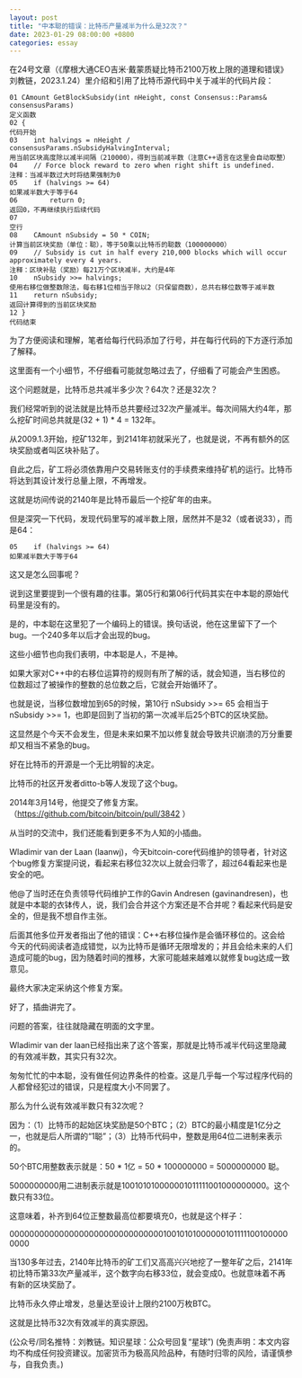 ```yaml
---
layout: post
title: "中本聪的错误：比特币产量减半为什么是32次？"
date: 2023-01-29 08:00:00 +0800
categories: essay
---
```


在24号文章（《摩根大通CEO吉米·戴蒙质疑比特币2100万枚上限的道理和错误》刘教链，2023.1.24）里介绍和引用了比特币源代码中关于减半的代码片段：

```
01 CAmount GetBlockSubsidy(int nHeight, const Consensus::Params& consensusParams)
定义函数
02 {
代码开始
03    int halvings = nHeight / consensusParams.nSubsidyHalvingInterval;
用当前区块高度除以减半间隔（210000），得到当前减半数（注意C++语言在这里会自动取整）
04    // Force block reward to zero when right shift is undefined.
注释：当减半数过大时将结果强制为0
05    if (halvings >= 64)
如果减半数大于等于64
06        return 0;
返回0，不再继续执行后续代码
07
空行
08    CAmount nSubsidy = 50 * COIN;
计算当前区块奖励（单位：聪），等于50乘以比特币的聪数（100000000）
09    // Subsidy is cut in half every 210,000 blocks which will occur approximately every 4 years.
注释：区块补贴（奖励）每21万个区块减半，大约是4年
10    nSubsidy >>= halvings;
使用右移位做整数除法，每右移1位相当于除以2（只保留商数），总共右移位数等于减半数
11    return nSubsidy;
返回计算得到的当前区块奖励
12 }
代码结束
```

为了方便阅读和理解，笔者给每行代码添加了行号，并在每行代码的下方逐行添加了解释。

这里面有一个小细节，不仔细看可能就忽略过去了，仔细看了可能会产生困惑。

这个问题就是，比特币总共减半多少次？64次？还是32次？

我们经常听到的说法就是比特币总共要经过32次产量减半。每次间隔大约4年，那么挖矿时间总共就是(32 + 1) * 4 = 132年。

从2009.1.3开始，挖矿132年，到2141年初就采光了，也就是说，不再有额外的区块奖励或者叫区块补贴了。

自此之后，矿工将必须依靠用户交易转账支付的手续费来维持矿机的运行。比特币将达到其设计发行总量上限，不再增发。

这就是坊间传说的2140年是比特币最后一个挖矿年的由来。

但是深究一下代码，发现代码里写的减半数上限，居然并不是32（或者说33），而是64：

```
05    if (halvings >= 64)
如果减半数大于等于64
```

这又是怎么回事呢？

说到这里要提到一个很有趣的往事。第05行和第06行代码其实在中本聪的原始代码里是没有的。

是的，中本聪在这里犯了一个编码上的错误。换句话说，他在这里留下了一个bug。一个240多年以后才会出现的bug。

这些小细节也向我们表明，中本聪是人，不是神。

如果大家对C++中的右移位运算符的规则有所了解的话，就会知道，当右移位的位数超过了被操作的整数的总位数之后，它就会开始循环了。

也就是说，当移位数增加到65的时候，第10行 nSubsidy >>= 65 会相当于 nSubsidy >>= 1，也即是回到了当初的第一次减半后25个BTC的区块奖励。

这显然是个今天不会发生，但是未来如果不加以修复就会导致共识崩溃的万分重要却又相当不紧急的bug。

好在比特币的开源是一个无比明智的决定。

比特币的社区开发者ditto-b等人发现了这个bug。

2014年3月14号，他提交了修复方案。（https://github.com/bitcoin/bitcoin/pull/3842 ）

从当时的交流中，我们还能看到更多不为人知的小插曲。

Wladimir van der Laan (laanwj)，今天bitcoin-core代码维护的领导者，针对这个bug修复方案提问说，看起来右移位32次以上就会归零了，超过64看起来也是安全的吧。

他@了当时还在负责领导代码维护工作的Gavin Andresen (gavinandresen)，也就是中本聪的衣钵传人，说，我们会合并这个方案还是不合并呢？看起来代码是安全的，但是我不想自作主张。

后面其他多位开发者指出了他的错误：C++右移位操作是会循环移位的。这会给今天的代码阅读者造成错觉，以为比特币是循环无限增发的；并且会给未来的人们造成可能的bug，因为随着时间的推移，大家可能越来越难以就修复bug达成一致意见。

最终大家决定采纳这个修复方案。

好了，插曲讲完了。

问题的答案，往往就隐藏在明面的文字里。

Wladimir van der laan已经指出来了这个答案，那就是比特币减半代码这里隐藏的有效减半数，其实只有32次。

匆匆忙忙的中本聪，没有做任何边界条件的检查。这是几乎每一个写过程序代码的人都曾经犯过的错误，只是程度大小不同罢了。

那么为什么说有效减半数只有32次呢？

因为：（1）比特币的起始区块奖励是50个BTC；（2）BTC的最小精度是1亿分之一，也就是后人所谓的“1聪”；（3）比特币代码中，整数是用64位二进制来表示的。

50个BTC用整数表示就是：50 * 1亿 = 50 * 100000000 = 5000000000 聪。

5000000000用二进制表示就是100101010000001011111001000000000。这个数只有33位。

这意味着，补齐到64位正整数最高位都要填充0，也就是这个样子：

0000000000000000000000000000000100101010000001011111001000000000

当130多年过去，2140年比特币的矿工们又高高兴兴地挖了一整年矿之后，2141年初比特币第33次产量减半，这个数字向右移33位，就会变成0。也就意味着不再有新的区块奖励了。

比特币永久停止增发，总量达至设计上限约2100万枚BTC。

这就是比特币32次有效减半的真实原因。

(公众号/同名推特：刘教链。知识星球：公众号回复“星球”)
(免责声明：本文内容均不构成任何投资建议。加密货币为极高风险品种，有随时归零的风险，请谨慎参与，自我负责。)

